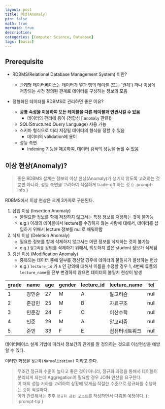 ```yaml
---
layout: post
title: 이상(Anomaly)
pin: false
math: true
mermaid: true
description:
categories: [Computer Science, Database]
tags: [basic]
---
```




## Prerequisite

* RDBMS(Relational Database Management System) 이란?
  * 관계형 데이터베이스는 데이터가 열과 행의 테이블 (또는 '관계') 하나 이상에 저장되는 사전 정의된 관계로 데이터를 구성하는 정보의 모음

* 정형화된 데이터를 RDBMS로 관리하면 좋은 이유?
  * **공통 속성을 이용하여 모든 테이블을 다른 테이블과 연관시킬 수 있음**
    * 데이터의 관리에 용이 (정합성 [ `anomaly` 관련])
  * SQL(Structured Query Language) 사용 가능
  * 스키마 형식으로 미리 저장될 데이터의 형식을 정할 수 있음
    * 데이터의 validation에 용이
  * 성능 측면
    * Indexing 기능을 제공하여, 데이터 검색의 성능을 높힐 수 있음



## 이상 현상(Anomaly)?

> 좋은 RDBMS 설계는 정보의 이상 현상(Anomaly)가 생기지 않도록 고려하는 것 뿐만 아니라, 성능 측면을 고려하여 적절하게 trade-off 하는 것
{: .prompt-info }



RDBMS에서 이상 현상은 크게 3가지로 구분된다.

1. 삽입 이상 (Insertion Anomaly)
   * 불필요한 정보를 함께 저장하지 않고서는 특정 정보를 저장하는 것이 불가능
   * e.g.) 아래의 테이블에서 lecture를 수강하지 않는 사람에 대해서, 데이터를 삽입하기 위해서 lecture 정보를 null로 채워야함
2. 삭제 이상 (Deletion Anomaly)
   * 필요한 정보를 함께 삭제하지 않고서는 어떤 정보를 삭제하는 것이 불가능
   * e.g.)  `알고리즘` 강의를 삭제하기 위해서, 의도하지 않은 student 정보가 삭제됨
3. 갱신 이상 (Modification Anomaly)
   * 중복되는 데이터 중에 일부를 갱신할 경우에 데이터의 불일치가 발생하는 현상
   * e.g.)  `lecture_id` 가 `A` 인 강의에 대해서 이름을 수정할 경우 1, 4번째 튜플의 `lecture_name`을 전부 변경하지 않으면 데이터의 불일치 현상이 발생

| grade | name   | age  | gender | lecture_id | lecture_name   | tel  |
| ----- | ------ | ---- | ------ | ---------- | -------------- | ---- |
| 1     | 강민준 | 27   | M      | A          | 알고리즘       | null |
| 2     | 준강민 | 25   | M      | B          | 자료구조       | null |
| 3     | 민준강 | 24   | F      | C          | 이산수학       | null |
| 4     | 민준   | 29   | M      | A          | 알고리즘       | null |
| 5     | 준민   | 33   | F      | E          | 컴퓨터네트워크 | null |





데이터베이스 설계 기법에 따라서 정보간의 관계를 잘 정의하는 것으로 이상현상을 예방할 수 있다.

이러한 과정을 `정규화(Normalization)` 이라고 한다.





> 무조건 정규화 수준이 높다고 좋은 것이 아니라, 정규화 과정을 통해서 테이블이 분리되게 되는데 Aggregation이 필요할 경우 JOIN 연산을 요구한다. <br> 이 때의 성능 저하를 고려하여 상황에 맞게끔 적절한 수준으로 정규화를 수행하는 것이 적절하다. <br> 이와 관련해서는 추후 `정규화 관련 포스트`를 작성하면서 다뤄볼 예정이다.
{: .prompt-tip }
